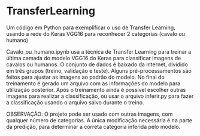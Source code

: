 # TransferLearning
Um código em Python para exemplificar o uso de Transfer Learning, usando a rede do Keras VGG16 para reconhecer 2 categorias (cavalo ou humano)

Cavalo_ou_humano.ipynb usa a técnica de Transfer Learning para treinar a última camada do modelo VGG16 do Keras para classificar imagens de cavalos ou humanos. O conjunto de dados é baixado da internet, dividido em três grupos (treino, validação e teste). 
Alguns pré-processamentos são feitos para ajustar as imagens ao padrão do modelo.
No final do treinamento é gerado um arquivo com as informações do modelo para utilização posterior.
Após o treinamento ainda é possível escolher outras imagens para realizar a classificação, ou usar o arquivo inferir.py para fazer a classificação usando o arquivo salvo durante o treino.

OBSERVAÇÃO: O projeto pode ser usado com outras imagens, com qualquer número de categorias. A única modificação necessária é na parte da predição, para determinar a correta categoria inferida pelo modelo.


